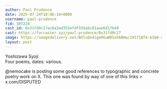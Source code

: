 ```yaml
---
author: Paul Prudence
date: 2025-07-24T18:06:14+0000
username: paul-prudence
fid: 307224
cast_id: 0x31fd0c17ac0a3ad355efdf559abc01aae6d17b49
cast: https://farcaster.xyz/paul-prudence/0x31fd0c17
image: https://imagedelivery.net/BXluQx4ige9GuW0Ia56BHw/245718f4-b1b6-43bd-b17b-97c432c0b500/original
layout: post
---
```

Yoshizawa Syoji  
Four poems, dates: various.  
  
@nemocake is posting some good references to typographic and concrete poetry work on X. This one was found by way of one of this links > x.com/DlSPUTED  

<img src='https://imagedelivery.net/BXluQx4ige9GuW0Ia56BHw/245718f4-b1b6-43bd-b17b-97c432c0b500/original' alt='' referrerpolicy='no-referrer'/>
